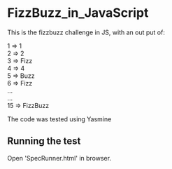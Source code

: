 # FizzBuzz_in_JavaScript

This is the fizzbuzz challenge in JS, with an out put of:

1 => 1<br>
2 => 2<br>
3 => Fizz<br>
4 => 4<br>
5 => Buzz<br>
6 => Fizz<br>
...<br>
...<br>
15 => FizzBuzz


The code was tested using Yasmine


## Running the test
Open 'SpecRunner.html' in browser.
